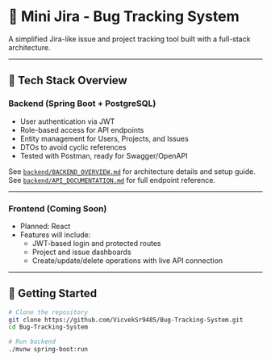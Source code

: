 # 🐞 Mini Jira - Bug Tracking System

A simplified Jira-like issue and project tracking tool built with a full-stack architecture.

---

## 🔧 Tech Stack Overview

### Backend (Spring Boot + PostgreSQL)
- User authentication via JWT
- Role-based access for API endpoints
- Entity management for Users, Projects, and Issues
- DTOs to avoid cyclic references
- Tested with Postman, ready for Swagger/OpenAPI

See [`backend/BACKEND_OVERVIEW.md`](backend/BACKEND_OVERVIEW.md) for architecture details and setup guide.  
See [`backend/API_DOCUMENTATION.md`](backend/API_DOCUMENTATION.md) for full endpoint reference.

---

### Frontend (Coming Soon)
- Planned: React
- Features will include:
  - JWT-based login and protected routes
  - Project and issue dashboards
  - Create/update/delete operations with live API connection

---

## 🚀 Getting Started

```bash
# Clone the repository
git clone https://github.com/VicvekSr9485/Bug-Tracking-System.git
cd Bug-Tracking-System

# Run backend
./mvnw spring-boot:run
